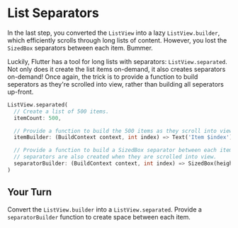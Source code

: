# List Separators

In the last step, you converted the `ListView` into a lazy `ListView.builder`,
which efficiently scrolls through long lists of content. However, you lost the
`SizedBox` separators between each item. Bummer.

Luckily, Flutter has a tool for long lists with separators:
`ListView.separated`. Not only does it create the list items on-demand, it also
creates separators on-demand! Once again, the trick is to provide a function to
build seperators as they're scrolled into view, rather than building all
seperators up-front.

```dart
ListView.separated(
  // Create a list of 500 items.
  itemCount: 500,

  // Provide a function to build the 500 items as they scroll into view.
  itemBuilder: (BuildContext context, int index) => Text('Item $index'),

  // Provide a function to build a SizedBox separator between each item. The
  // separators are also created when they are scrolled into view.
  separatorBuilder: (BuildContext context, int index) => SizedBox(height: 20),
)
```

## Your Turn

Convert the `ListView.builder` into a `ListView.separated`. Provide a 
`separatorBuilder` function to create space between each item. 
